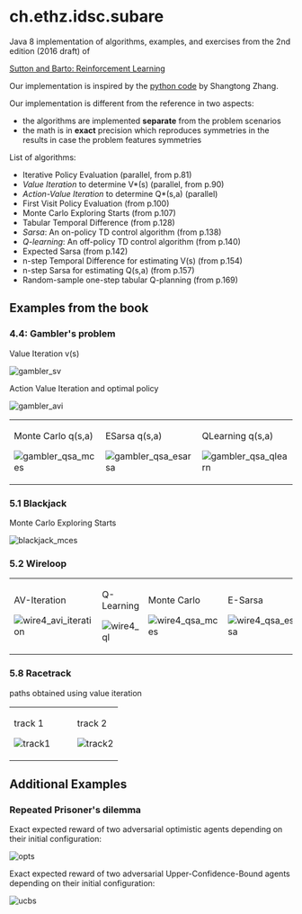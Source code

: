 # ch.ethz.idsc.subare

Java 8 implementation of algorithms, examples, and exercises from the 2nd edition (2016 draft) of

[Sutton and Barto: Reinforcement Learning](http://incompleteideas.net/sutton/book/the-book-2nd.html)

Our implementation is inspired by the 
[python code](https://github.com/ShangtongZhang/reinforcement-learning-an-introduction)
by Shangtong Zhang.

Our implementation is different from the reference in two aspects:

* the algorithms are implemented **separate** from the problem scenarios
* the math is in **exact** precision which reproduces symmetries in the results in case the problem features symmetries

List of algorithms:

* Iterative Policy Evaluation (parallel, from p.81)
* *Value Iteration* to determine V*(s) (parallel, from p.90)
* *Action-Value Iteration* to determine Q*(s,a) (parallel)
* First Visit Policy Evaluation (from p.100)
* Monte Carlo Exploring Starts (from p.107)
* Tabular Temporal Difference (from p.128)
* *Sarsa*: An on-policy TD control algorithm (from p.138)
* *Q-learning*: An off-policy TD control algorithm (from p.140)
* Expected Sarsa (from p.142)
* n-step Temporal Difference for estimating V(s) (from p.154)
* n-step Sarsa for estimating Q(s,a) (from p.157)
* Random-sample one-step tabular Q-planning (from p.169)


## Examples from the book


### 4.4: Gambler's problem

Value Iteration v(s)

![gambler_sv](https://cloud.githubusercontent.com/assets/4012178/25566784/05d63bf0-2de1-11e7-88e8-a2c485071c38.png)

Action Value Iteration and optimal policy

![gambler_avi](https://cloud.githubusercontent.com/assets/4012178/26673482/5a11e616-46bd-11e7-8c52-376acac21fa8.gif)

<table><tr><td>

Monte Carlo q(s,a)

![gambler_qsa_mces](https://cloud.githubusercontent.com/assets/4012178/26284839/a05e8808-3e44-11e7-80a8-3fe1f9d38246.gif)

<td>

ESarsa q(s,a)

![gambler_qsa_esarsa](https://cloud.githubusercontent.com/assets/4012178/26284843/aa6db530-3e44-11e7-8907-a856c22df3b8.gif)

<td>

QLearning q(s,a)

![gambler_qsa_qlearn](https://cloud.githubusercontent.com/assets/4012178/26284846/b4ebbdea-3e44-11e7-8ae6-7768ff96dd22.gif)

</tr></table>


### 5.1 Blackjack

Monte Carlo Exploring Starts

![blackjack_mces](https://cloud.githubusercontent.com/assets/4012178/26628094/fef76442-45fc-11e7-84fb-1d2f5e9cb695.gif)

### 5.2 Wireloop

<table><tr><td>

AV-Iteration

![wire4_avi_iteration](https://cloud.githubusercontent.com/assets/4012178/26669492/63ce19ea-46ae-11e7-806c-849eba3da453.gif)

<td>

Q-Learning

![wire4_ql](https://cloud.githubusercontent.com/assets/4012178/26669495/661de338-46ae-11e7-99b3-cc69d7d853a7.gif)

<td>

Monte Carlo

![wire4_qsa_mces](https://cloud.githubusercontent.com/assets/4012178/26669499/698b4da8-46ae-11e7-9a8e-5ec837a2304a.gif)

<td>

E-Sarsa

![wire4_qsa_esarsa](https://cloud.githubusercontent.com/assets/4012178/26669504/6bf3bb20-46ae-11e7-9464-6dfb029a82db.gif)

<td>

Sarsa

![wire4_qsa_sarsa](https://cloud.githubusercontent.com/assets/4012178/26669505/6c18cdca-46ae-11e7-9b39-4086e6e1b25a.gif)

</tr></table>

### 5.8 Racetrack

paths obtained using value iteration

<table><tr><td valign="top">

track 1

![track1](https://cloud.githubusercontent.com/assets/4012178/26668651/01d5ff76-46ab-11e7-9332-7aadecd5923e.gif)

<td><td><td valign="top">

track 2

![track2](https://cloud.githubusercontent.com/assets/4012178/26668652/0417e402-46ab-11e7-884f-c95471775c9b.gif)

</tr></table>


## Additional Examples

### Repeated Prisoner's dilemma

Exact expected reward of two adversarial optimistic agents depending on their initial configuration:

![opts](https://cloud.githubusercontent.com/assets/4012178/26301502/b8663886-3ee1-11e7-8b27-41e0c5a65b79.png)

Exact expected reward of two adversarial Upper-Confidence-Bound agents depending on their initial configuration:

![ucbs](https://cloud.githubusercontent.com/assets/4012178/26301526/c738ad1c-3ee1-11e7-9438-e928fc349868.png)

